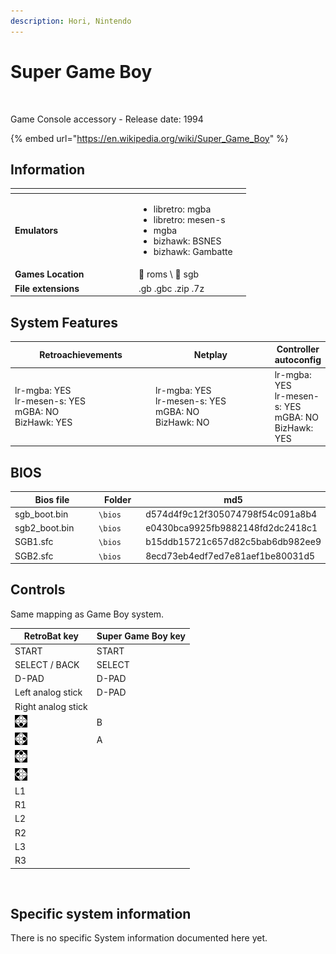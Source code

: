 ```yaml
---
description: Hori, Nintendo
---
```


# Super Game Boy

<div align="left">

<figure><img src="https://raw.githubusercontent.com/fabricecaruso/es-theme-carbon/52ff37c9e265587d006945a2ba695b5a962b3a3d/art/logos/sgb.svg" alt=""><figcaption></figcaption></figure>

</div>

Game Console accessory - Release date: 1994

{% embed url="https://en.wikipedia.org/wiki/Super_Game_Boy" %}

## Information

<table data-header-hidden><thead><tr><th width="184"></th><th></th><th data-hidden></th></tr></thead><tbody><tr><td><strong>Emulators</strong></td><td><ul><li>libretro: mgba</li><li>libretro: mesen-s</li><li>mgba</li><li>bizhawk: BSNES</li><li>bizhawk: Gambatte</li></ul></td><td></td></tr><tr><td><strong>Games Location</strong></td><td><span data-gb-custom-inline data-tag="emoji" data-code="1f4c1">📁</span> roms \ <span data-gb-custom-inline data-tag="emoji" data-code="1f4c2">📂</span> sgb</td><td></td></tr><tr><td><strong>File extensions</strong></td><td>.gb .gbc .zip .7z</td><td></td></tr></tbody></table>

## System Features

<table><thead><tr><th width="256">Retroachievements</th><th width="243">Netplay</th><th>Controller autoconfig</th></tr></thead><tbody><tr><td>lr-mgba: YES<br>lr-mesen-s: YES<br>mGBA: NO<br>BizHawk: YES</td><td>lr-mgba: YES<br>lr-mesen-s: YES<br>mGBA: NO<br>BizHawk: NO</td><td>lr-mgba: YES<br>lr-mesen-s: YES<br>mGBA: NO<br>BizHawk: YES</td></tr></tbody></table>

## BIOS

<table><thead><tr><th width="187">Bios file</th><th width="108">Folder</th><th>md5</th></tr></thead><tbody><tr><td>sgb_boot.bin</td><td><code>\bios</code></td><td>d574d4f9c12f305074798f54c091a8b4</td></tr><tr><td>sgb2_boot.bin</td><td><code>\bios</code></td><td>e0430bca9925fb9882148fd2dc2418c1</td></tr><tr><td>SGB1.sfc</td><td><code>\bios</code></td><td>b15ddb15721c657d82c5bab6db982ee9</td></tr><tr><td>SGB2.sfc</td><td><code>\bios</code></td><td>8ecd73eb4edf7ed7e81aef1be80031d5</td></tr></tbody></table>

## Controls

Same mapping as Game Boy system.

| RetroBat key                                                                       | Super Game Boy key |
| ---------------------------------------------------------------------------------- | ------------------ |
| START                                                                              | START              |
| SELECT / BACK                                                                      | SELECT             |
| D-PAD                                                                              | D-PAD              |
| Left analog stick                                                                  | D-PAD              |
| Right analog stick                                                                 |                    |
| ![A](<../../../../.gitbook/assets/image (27).png>)                                 | B                  |
| ![B](<../../../../.gitbook/assets/image (13).png>)                                 | A                  |
| <img src="../../../../.gitbook/assets/image (47).png" alt="" data-size="original"> |                    |
| <img src="../../../../.gitbook/assets/image (45).png" alt="" data-size="line">     |                    |
| L1                                                                                 |                    |
| R1                                                                                 |                    |
| L2                                                                                 |                    |
| R2                                                                                 |                    |
| L3                                                                                 |                    |
| R3                                                                                 |                    |

<div align="left">

<figure><img src="https://i.imgur.com/yDQp2P6.png" alt=""><figcaption></figcaption></figure>

</div>

## Specific system information

There is no specific System information documented here yet.
